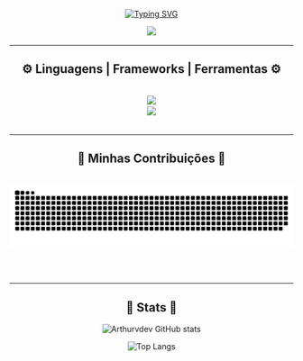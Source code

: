 <div align="center"> 

[![Typing SVG](https://readme-typing-svg.herokuapp.com?font=Fira+Code&duration=2500&pause=300&color=F7F7F7&center=true&random=false&width=435&lines=Ol%C3%A1+%F0%9F%91%8B;Eu+me+chamo+Arthur+%F0%9F%98%89)](https://git.io/typing-svg) 

</div>

<div align="center"> 
  <a href="https://www.linkedin.com/in/arthur-vin%C3%ADcius-monteiro/" target="_blank"><img src="https://img.shields.io/badge/-LinkedIn-%230077B5?style=for-the-badge&logo=linkedin&logoColor=white" target="_blank"></a> 
 
  
</div>
<hr/>
<h2 align="center">⚙️ Linguagens | Frameworks | Ferramentas ⚙️</h2>
<br>
<div align="center">
    <img src="https://skillicons.dev/icons?i=js,html,css,cpp,python" /> <br>
    <img src="https://skillicons.dev/icons?i=nodejs,electron,github,godot,discordjs,discord,vscode,vercel,ps" /><br>
</div>

<br/>
<hr/>

<div align="center">
  <h2>🐍 Minhas Contribuições 🐍</h2>
  <br>
  <img alt="snake eating my contributions" src="https://raw.githubusercontent.com/salesp07/salesp07/output/github-contribution-grid-snake.svg" />
  
  <br/><br/>
</div>
<hr/>

<h2 align="center">🔋 Stats 🔋</h2>

<div align="center">
  
![Arthurvdev GitHub stats](https://github-readme-stats.vercel.app/api?username=arthurvdev&show_icons=true&theme=dracula) 

![Top Langs](https://github-readme-stats.vercel.app/api/top-langs/?username=arthurvdev&layout=compact&theme=dracula) 
  
</div>



          


